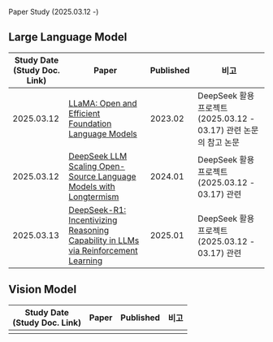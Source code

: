 Paper Study (2025.03.12 -)

## Large Language Model

| Study Date<br>(Study Doc. Link) | Paper                                                                                                                  | Published | 비고                                                 |
|---------------------------------|------------------------------------------------------------------------------------------------------------------------|-----------|----------------------------------------------------|
| 2025.03.12                      | [LLaMA: Open and Efficient Foundation Language Models](https://arxiv.org/pdf/2302.13971)                               | 2023.02   | DeepSeek 활용 프로젝트 (2025.03.12 - 03.17) 관련 논문의 참고 논문 |
| 2025.03.12                      | [DeepSeek LLM Scaling Open-Source Language Models with Longtermism](https://arxiv.org/pdf/2401.02954)                  | 2024.01   | DeepSeek 활용 프로젝트 (2025.03.12 - 03.17) 관련           |
| 2025.03.13                      | [DeepSeek-R1: Incentivizing Reasoning Capability in LLMs via Reinforcement Learning](https://arxiv.org/pdf/2501.12948) | 2025.01   | DeepSeek 활용 프로젝트 (2025.03.12 - 03.17) 관련           |

## Vision Model

| Study Date<br>(Study Doc. Link) | Paper | Published | 비고 |
|---------------------------------|-------|-----------|----|
|                                 |       |           |    |